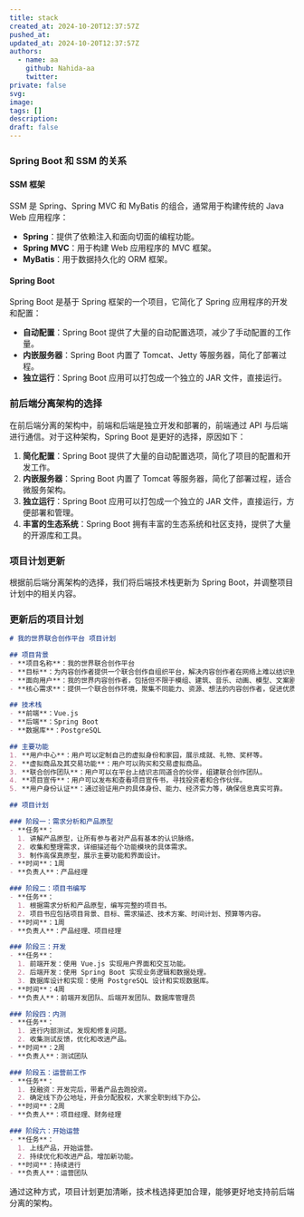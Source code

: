 ```yaml
---
title: stack
created_at: 2024-10-20T12:37:57Z
pushed_at: 
updated_at: 2024-10-20T12:37:57Z
authors:
  - name: aa
    github: Nahida-aa
    twitter: 
private: false
svg: 
image: 
tags: []
description: 
draft: false
---
```


### Spring Boot 和 SSM 的关系

#### SSM 框架
SSM 是 Spring、Spring MVC 和 MyBatis 的组合，通常用于构建传统的 Java Web 应用程序：
- **Spring**：提供了依赖注入和面向切面的编程功能。
- **Spring MVC**：用于构建 Web 应用程序的 MVC 框架。
- **MyBatis**：用于数据持久化的 ORM 框架。

#### Spring Boot
Spring Boot 是基于 Spring 框架的一个项目，它简化了 Spring 应用程序的开发和配置：
- **自动配置**：Spring Boot 提供了大量的自动配置选项，减少了手动配置的工作量。
- **内嵌服务器**：Spring Boot 内置了 Tomcat、Jetty 等服务器，简化了部署过程。
- **独立运行**：Spring Boot 应用可以打包成一个独立的 JAR 文件，直接运行。

### 前后端分离架构的选择

在前后端分离的架构中，前端和后端是独立开发和部署的，前端通过 API 与后端进行通信。对于这种架构，Spring Boot 是更好的选择，原因如下：

1. **简化配置**：Spring Boot 提供了大量的自动配置选项，简化了项目的配置和开发工作。
2. **内嵌服务器**：Spring Boot 内置了 Tomcat 等服务器，简化了部署过程，适合微服务架构。
3. **独立运行**：Spring Boot 应用可以打包成一个独立的 JAR 文件，直接运行，方便部署和管理。
4. **丰富的生态系统**：Spring Boot 拥有丰富的生态系统和社区支持，提供了大量的开源库和工具。

### 项目计划更新

根据前后端分离架构的选择，我们将后端技术栈更新为 Spring Boot，并调整项目计划中的相关内容。

### 更新后的项目计划

```markdown
# 我的世界联合创作平台 项目计划

## 项目背景
- **项目名称**：我的世界联合创作平台
- **目标**：为内容创作者提供一个联合创作自组织平台，解决内容创作者在网络上难以结识到靠谱伙伴的问题。
- **面向用户**：我的世界内容创作者，包括但不限于模组、建筑、音乐、动画、模型、文案剧情等创作者。
- **核心需求**：提供一个联合创作环境，聚集不同能力、资源、想法的内容创作者，促进优质内容的共同创作。

## 技术栈
- **前端**：Vue.js
- **后端**：Spring Boot
- **数据库**：PostgreSQL

## 主要功能
1. **用户中心**：用户可以定制自己的虚拟身份和家园，展示成就、礼物、奖杯等。
2. **虚拟商品及其交易功能**：用户可以购买和交易虚拟商品。
3. **联合创作团队**：用户可以在平台上结识志同道合的伙伴，组建联合创作团队。
4. **项目宣传**：用户可以发布和查看项目宣传书，寻找投资者和合作伙伴。
5. **用户身份认证**：通过验证用户的具体身份、能力、经济实力等，确保信息真实可靠。

## 项目计划

### 阶段一：需求分析和产品原型
- **任务**：
  1. 讲解产品原型，让所有参与者对产品有基本的认识脉络。
  2. 收集和整理需求，详细描述每个功能模块的具体需求。
  3. 制作高保真原型，展示主要功能和界面设计。
- **时间**：1周
- **负责人**：产品经理

### 阶段二：项目书编写
- **任务**：
  1. 根据需求分析和产品原型，编写完整的项目书。
  2. 项目书应包括项目背景、目标、需求描述、技术方案、时间计划、预算等内容。
- **时间**：1周
- **负责人**：产品经理、项目经理

### 阶段三：开发
- **任务**：
  1. 前端开发：使用 Vue.js 实现用户界面和交互功能。
  2. 后端开发：使用 Spring Boot 实现业务逻辑和数据处理。
  3. 数据库设计和实现：使用 PostgreSQL 设计和实现数据库。
- **时间**：4周
- **负责人**：前端开发团队、后端开发团队、数据库管理员

### 阶段四：内测
- **任务**：
  1. 进行内部测试，发现和修复问题。
  2. 收集测试反馈，优化和改进产品。
- **时间**：2周
- **负责人**：测试团队

### 阶段五：运营前工作
- **任务**：
  1. 投融资：开发完后，带着产品去跑投资。
  2. 确定线下办公地址，开会分配股权，大家全职到线下办公。
- **时间**：2周
- **负责人**：项目经理、财务经理

### 阶段六：开始运营
- **任务**：
  1. 上线产品，开始运营。
  2. 持续优化和改进产品，增加新功能。
- **时间**：持续进行
- **负责人**：运营团队
```

通过这种方式，项目计划更加清晰，技术栈选择更加合理，能够更好地支持前后端分离的架构。